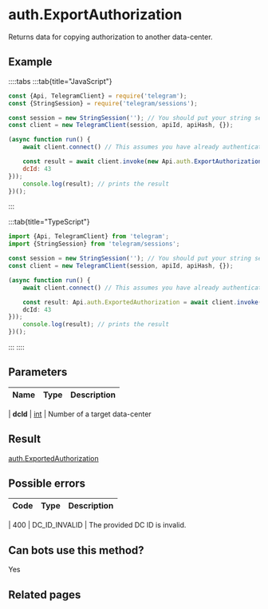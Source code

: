 # auth.ExportAuthorization

Returns data for copying authorization to another data-center.



## Example

::::tabs
:::tab{title="JavaScript"}
```js
const {Api, TelegramClient} = require('telegram');
const {StringSession} = require('telegram/sessions');

const session = new StringSession(''); // You should put your string session here
const client = new TelegramClient(session, apiId, apiHash, {});

(async function run() {
    await client.connect() // This assumes you have already authenticated with .start()

    const result = await client.invoke(new Api.auth.ExportAuthorization({
    dcId: 43
}));
    console.log(result); // prints the result
})();
```
:::

:::tab{title="TypeScript"}
```ts
import {Api, TelegramClient} from 'telegram';
import {StringSession} from 'telegram/sessions';

const session = new StringSession(''); // You should put your string session here
const client = new TelegramClient(session, apiId, apiHash, {});

(async function run() {
    await client.connect() // This assumes you have already authenticated with .start()

    const result: Api.auth.ExportedAuthorization = await client.invoke(new Api.auth.ExportAuthorization({
    dcId: 43
}));
    console.log(result); // prints the result
})();
```
:::
::::



## Parameters

| Name | Type | Description |
| :--: | ---- | ----------- |

| **dcId** | [int](https://core.telegram.org/type/int) | Number of a target data-center 


## Result

[auth.ExportedAuthorization](https://core.telegram.org/type/auth.ExportedAuthorization)



## Possible errors

| Code | Type | Description |
| :--: | ---- | ----------- |

| 400 | DC\_ID\_INVALID | The provided DC ID is invalid. 


## Can bots use this method?

Yes

## Related pages


